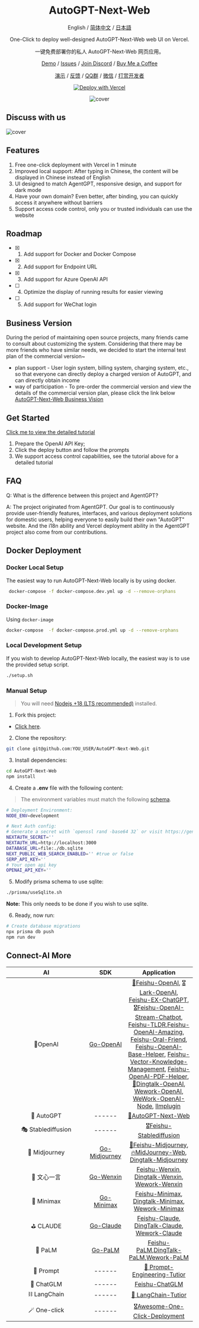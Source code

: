 <div align="center">

<h1 align="center">AutoGPT-Next-Web</h1>

English / [简体中文](https://github.com/Dogtiti/AutoGPT-Next-Web/blob/main/docs/README_CN.md) / [日本語](https://github.com/Dogtiti/AutoGPT-Next-Web/blob/main/docs/README_JA.md)

One-Click to deploy well-designed AutoGPT-Next-Web web UI on Vercel.

一键免费部署你的私人 AutoGPT-Next-Web 网页应用。

[Demo](https://auto-agentgpt.com/) / [Issues](https://github.com/Dogtiti/AutoGPT-Next-Web/issues) / [Join Discord](https://discord.gg/Xnsbhg6Uvd) / [Buy Me a Coffee](https://www.buymeacoffee.com/elricliu)

[演示](https://auto-agentgpt.com/) / [反馈](https://github.com/Dogtiti/AutoGPT-Next-Web/issues) / [QQ群](https://github.com/Dogtiti/AutoGPT-Next-Web/assets/38354472/562fabbb-76cd-4902-bb07-9ec7d82871fc
) / [微信](https://user-images.githubusercontent.com/38354472/232797309-9348f3a6-1dd7-422a-ad01-935247b1970e.png) / [打赏开发者](https://user-images.githubusercontent.com/38354472/232796654-c749602b-c1d4-402b-8c31-e7c013b7a42d.png)

[![Deploy with Vercel](https://vercel.com/button)](https://vercel.com/new/clone?repository-url=https%3A%2F%2Fgithub.com%2FDogtiti%2FAutoGPT-Next-Web&env=OPENAI_API_KEY&project-name=autogpt-next-web&repository-name=AutoGPT-Next-Web)

![cover](./public/cover-en.png)

</div>

## Discuss with us

![cover](https://github.com/Dogtiti/AutoGPT-Next-Web/assets/38354472/a54268e8-8d76-4af3-a59a-b88be71648fc)

## Features

1. Free one-click deployment with Vercel in 1 minute
2. Improved local support: After typing in Chinese, the content will be displayed in Chinese instead of English
3. UI designed to match AgentGPT, responsive design, and support for dark mode
4. Have your own domain? Even better, after binding, you can quickly access it anywhere without barriers
5. Support access code control, only you or trusted individuals can use the website

## Roadmap

- [x] 1. Add support for Docker and Docker Compose
- [x] 2. Add support for Endpoint URL
- [x] 3. Add support for Azure OpenAI API
- [ ] 4. Optimize the display of running results for easier viewing
- [ ] 5. Add support for WeChat login

## Business Version

During the period of maintaining open source projects, many friends came to consult about customizing the system. Considering that there may be more friends who have similar needs, we decided to start the internal test plan of the commercial version~

- plan support -
  User login system, billing system, charging system, etc., so that everyone can directly deploy a charged version of AutoGPT, and can directly obtain income
- way of participation -
  To pre-order the commercial version and view the details of the commercial version plan, please click the link below [AutoGPT-Next-Web Business Vision](https://egqz2y6eul.feishu.cn/docx/PxoMd7LGfoobAixiuWacxRWQnNd)

## Get Started

[Click me to view the detailed tutorial](https://autogpt-next-web.gitbook.io/autogpt-next-web/)

1. Prepare the OpenAI API Key;
2. Click the deploy button and follow the prompts
3. We support access control capabilities, see the tutorial above for a detailed tutorial

## FAQ

Q: What is the difference between this project and AgentGPT?

A: The project originated from AgentGPT. Our goal is to continuously provide user-friendly features, interfaces, and various deployment solutions for domestic users, helping everyone to easily build their own "AutoGPT" website. And the i18n ability and Vercel deployment ability in the AgentGPT project also come from our contributions.

## Docker Deployment

### Docker Local Setup

The easiest way to run AutoGPT-Next-Web locally is by using docker.

```bash
 docker-compose -f docker-compose.dev.yml up -d --remove-orphans
```

### Docker-Image

Using `docker-image`

```bash
docker-compose  -f docker-compose.prod.yml up -d --remove-orphans
```

### Local Development Setup

If you wish to develop AutoGPT-Next-Web locally, the easiest way is to
use the provided setup script.

```bash
./setup.sh
```

### Manual Setup

> You will need [Nodejs +18 (LTS recommended)](https://nodejs.org/en/) installed.

1. Fork this project:

- [Click here](https://github.com/Dogtiti/AutoGPT-Next-Web/fork).

2. Clone the repository:

```bash
git clone git@github.com:YOU_USER/AutoGPT-Next-Web.git
```

3. Install dependencies:

```bash
cd AutoGPT-Next-Web
npm install
```

4. Create a **.env** file with the following content:

> The environment variables must match the following [schema](https://github.com/Dogtiti/AutoGPT-Next-Web/blob/main/src/env/schema.mjs).

```bash
# Deployment Environment:
NODE_ENV=development

# Next Auth config:
# Generate a secret with `openssl rand -base64 32` or visit https://generate-secret.vercel.app/
NEXTAUTH_SECRET=''
NEXTAUTH_URL=http://localhost:3000
DATABASE_URL=file:./db.sqlite
NEXT_PUBLIC_WEB_SEARCH_ENABLED='' #true or false
SERP_API_KEY=''
# Your open api key
OPENAI_API_KEY=''
```

5. Modify prisma schema to use sqlite:

```bash
./prisma/useSqlite.sh
```

**Note:** This only needs to be done if you wish to use sqlite.

6. Ready, now run:

```bash
# Create database migrations
npx prisma db push
npm run dev
```

## Connect-AI More

| <div style="width:200px">AI</div> |             <img width=120> SDK <img width=120>              |                         Application                          |
| :-------------------------------: | :----------------------------------------------------------: | :----------------------------------------------------------: |
|              🎒OpenAI              |    [Go-OpenAI](https://github.com/ConnectAI-E/Go-OpenAI)     | [🏅Feishu-OpenAI](https://github.com/ConnectAI-E/Feishu-OpenAI), [🎖Lark-OpenAI](https://github.com/ConnectAI-E/Lark-OpenAI), [Feishu-EX-ChatGPT](https://github.com/ConnectAI-E/Feishu-EX-ChatGPT), [🎖Feishu-OpenAI-Stream-Chatbot](https://github.com/ConnectAI-E/Feishu-OpenAI-Stream-Chatbot), [Feishu-TLDR](https://github.com/ConnectAI-E/Feishu-TLDR),[Feishu-OpenAI-Amazing](https://github.com/ConnectAI-E/Feishu-OpenAI-Amazing), [Feishu-Oral-Friend](https://github.com/ConnectAI-E/Feishu-Oral-Friend), [Feishu-OpenAI-Base-Helper](https://github.com/ConnectAI-E/Feishu-OpenAI-Base-Helper), [Feishu-Vector-Knowledge-Management](https://github.com/ConnectAI-E/Feishu-Vector-Knowledge-Management), [Feishu-OpenAI-PDF-Helper](https://github.com/ConnectAI-E/Feishu-OpenAI-PDF-Helper), [🏅Dingtalk-OpenAI](https://github.com/ConnectAI-E/Dingtalk-OpenAI), [Wework-OpenAI](https://github.com/ConnectAI-E/Wework-OpenAI), [WeWork-OpenAI-Node](https://github.com/ConnectAI-E/WeWork-OpenAI-Node), [llmplugin](https://github.com/ConnectAI-E/llmplugin) |
|             🤖 AutoGPT             |                            ------                            | [🏅AutoGPT-Next-Web](https://github.com/ConnectAI-E/AutoGPT-Next-Web) |
|         🎭 Stablediffusion         |                            ------                            | [🎖Feishu-Stablediffusion](https://github.com/ConnectAI-E/Feishu-Stablediffusion) |
|           🍎 Midjourney            | [Go-Midjourney](https://github.com/ConnectAI-E/Go-Midjourney) | [🏅Feishu-Midjourney](https://github.com/ConnectAI-E/Feishu-Midjourney), [🔥MidJourney-Web](https://github.com/ConnectAI-E/MidJourney-Web), [Dingtalk-Midjourney](https://github.com/ConnectAI-E/Dingtalk-Midjourney) |
|            🍍 文心一言             |    [Go-Wenxin](https://github.com/ConnectAI-E/Go-Wenxin)     | [Feishu-Wenxin](https://github.com/ConnectAI-E/Feishu-Wenxin), [Dingtalk-Wenxin](https://github.com/ConnectAI-E/Dingtalk-Wenxin), [Wework-Wenxin](https://github.com/ConnectAI-E/Wework-Wenxin) |
|             💸 Minimax             |   [Go-Minimax](https://github.com/ConnectAI-E/Go-Minimax)    | [Feishu-Minimax](https://github.com/ConnectAI-E/Feishu-Minimax), [Dingtalk-Minimax](https://github.com/ConnectAI-E/Dingtalk-Minimax), [Wework-Minimax](https://github.com/ConnectAI-E/Wework-Minimax) |
|             ⛳️ CLAUDE              |    [Go-Claude](https://github.com/ConnectAI-E/Go-Claude)     | [Feishu-Claude](https://github.com/ConnectAI-E/Feishu-Claude), [DingTalk-Claude](https://github.com/ConnectAI-E/DingTalk-Claude), [Wework-Claude](https://github.com/ConnectAI-E/Wework-Claude) |
|              🥁 PaLM               |      [Go-PaLM](https://github.com/ConnectAI-E/go-PaLM)       | [Feishu-PaLM](https://github.com/ConnectAI-E/Feishu-PaLM),[DingTalk-PaLM](https://github.com/ConnectAI-E/DingTalk-PaLM),[Wework-PaLM](https://github.com/ConnectAI-E/Wework-PaLM) |
|             🎡 Prompt              |                            ------                            | [📖 Prompt-Engineering-Tutior](https://github.com/ConnectAI-E/Prompt-Engineering-Tutior) |
|             🍋 ChatGLM             |                            ------                            | [Feishu-ChatGLM](https://github.com/ConnectAI-E/Feishu-ChatGLM) |
|            ⛓ LangChain            |                            ------                            | [📖 LangChain-Tutior](https://github.com/ConnectAI-E/LangChain-Tutior) |
|            🪄 One-click            |                            ------                            | [🎖Awesome-One-Click-Deployment](https://github.com/ConnectAI-E/Awesome-One-Click-Deployment) |




